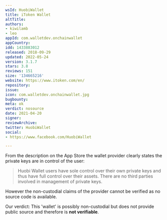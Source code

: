 ```yaml
---
wsId: HuobiWallet
title: iToken Wallet
altTitle: 
authors:
- kiwilamb
- leo
appId: com.walletdev.onchainwallet
appCountry: 
idd: 1433883012
released: 2018-09-29
updated: 2022-05-24
version: 3.1.7
stars: 3.8
reviews: 151
size: '134665216'
website: https://www.itoken.com/en/
repository: 
issue: 
icon: com.walletdev.onchainwallet.jpg
bugbounty: 
meta: ok
verdict: nosource
date: 2021-04-20
signer: 
reviewArchive: 
twitter: HuobiWallet
social:
- https://www.facebook.com/HuobiWallet

---
```


From the description on the App Store the wallet provider clearly states the
private keys are in control of the user:

> Huobi Wallet users have sole control over their own private keys and thus have
  full control over their assets. There are no third parties involved in
  management of private keys.

However the non-custodial claims of the provider cannot be verified as no source
code is available.

Our verdict: This 'wallet' is possibly non-custodial but does not provide public
source and therefore is **not verifiable**.
